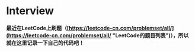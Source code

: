 # Interview
**最近在LeetCode上刷题（[https://leetcode-cn.com/problemset/all/](https://leetcode-cn.com/problemset/all/ "LeetCode的题目列表")），所以就在这里记录一下自己的代码吧！**
